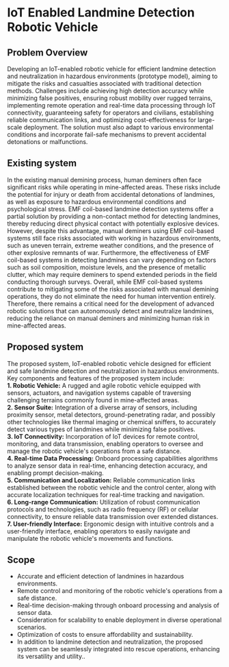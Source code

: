 # IoT Enabled Landmine Detection Robotic Vehicle

## Problem Overview
Developing an IoT-enabled robotic vehicle for efficient landmine detection and neutralization in hazardous environments (prototype model), aiming to mitigate the risks and casualties associated with traditional detection methods. Challenges include achieving high detection accuracy while minimizing false positives, ensuring robust mobility over rugged terrains, implementing remote operation and real-time data processing through IoT connectivity, guaranteeing safety for operators and civilians, establishing reliable communication links, and optimizing cost-effectiveness for large-scale deployment. The solution must also adapt to various environmental conditions and incorporate fail-safe mechanisms to prevent accidental detonations or malfunctions.

## Existing system
In the existing manual demining process, human deminers often face significant risks while operating in mine-affected areas. These risks include the potential for injury or death from accidental detonations of landmines, as well as exposure to hazardous environmental conditions and psychological stress. EMF coil-based landmine detection systems offer a partial solution by providing a non-contact method for detecting landmines, thereby reducing direct physical contact with potentially explosive devices. However, despite this advantage, manual deminers using EMF coil-based systems still face risks associated with working in hazardous environments, such as uneven terrain, extreme weather conditions, and the presence of other explosive remnants of war. Furthermore, the effectiveness of EMF coil-based systems in detecting landmines can vary depending on factors such as soil composition, moisture levels, and the presence of metallic clutter, which may require deminers to spend extended periods in the field conducting thorough surveys. Overall, while EMF coil-based systems contribute to mitigating some of the risks associated with manual demining operations, they do not eliminate the need for human intervention entirely. Therefore, there remains a critical need for the development of advanced robotic solutions that can autonomously detect and neutralize landmines, reducing the reliance on manual deminers and minimizing human risk in mine-affected areas.

## Proposed system
The proposed system, IoT-enabled robotic vehicle designed for efficient and safe landmine detection and neutralization in hazardous environments. Key components and features of the proposed system include: \
**1. Robotic Vehicle:** A rugged and agile robotic vehicle equipped with sensors, actuators, and navigation systems capable of traversing challenging terrains commonly found in mine-affected areas. \
**2. Sensor Suite:** Integration of a diverse array of sensors, including proximity sensor, metal detectors, ground-penetrating radar, and possibly other technologies like thermal imaging or chemical sniffers, to accurately detect various types of landmines while minimizing false positives. \
**3. IoT Connectivity:** Incorporation of IoT devices for remote control, monitoring, and data transmission, enabling operators to oversee and manage the robotic vehicle's operations from a safe distance. \
**4. Real-time Data Processing:** Onboard processing capabilities algorithms to analyze sensor data in real-time, enhancing detection accuracy, and enabling prompt decision-making. \
**5. Communication and Localization:** Reliable communication links established between the robotic vehicle and the control center, along with accurate localization techniques for real-time tracking and navigation. \
**6. Long-range Communication:** Utilization of robust communication protocols and technologies, such as radio frequency (RF) or cellular connectivity, to ensure reliable data transmission over extended distances. \
**7. User-friendly Interface:** Ergonomic design with intuitive controls and a user-friendly interface, enabling operators to easily navigate and manipulate the robotic vehicle's movements and functions. 

## Scope
* Accurate and efficient detection of landmines in hazardous environments.
* Remote control and monitoring of the robotic vehicle's operations from a safe distance.
* Real-time decision-making through onboard processing and analysis of sensor data.
* Consideration for scalability to enable deployment in diverse operational scenarios.
* Optimization of costs to ensure affordability and sustainability.
* In addition to landmine detection and neutralization, the proposed system can be seamlessly integrated into rescue operations, enhancing its versatility and utility..
